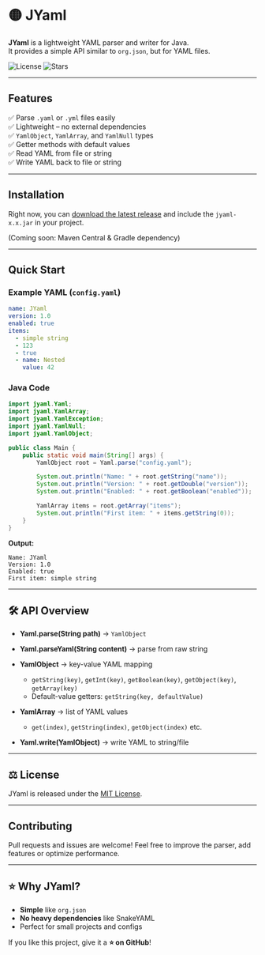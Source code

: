 # 🟡 JYaml

**JYaml** is a lightweight YAML parser and writer for Java.  
It provides a simple API similar to `org.json`, but for YAML files.

![License](https://img.shields.io/github/license/diyarKeK/JYaml?color=yellow)
![Stars](https://img.shields.io/github/stars/diyarKeK/JYaml?style=social)

---

## Features

✅ Parse `.yaml` or `.yml` files easily  
✅ Lightweight – no external dependencies  
✅ `YamlObject`, `YamlArray`, and `YamlNull` types  
✅ Getter methods with default values  
✅ Read YAML from file or string  
✅ Write YAML back to file or string  

---

## Installation

Right now, you can [download the latest release](https://github.com/diyarKeK/JYaml/releases) and include the `jyaml-x.x.jar` in your project.

(Coming soon: Maven Central & Gradle dependency)

---

## Quick Start

### Example YAML (`config.yaml`)
```yaml
name: JYaml
version: 1.0
enabled: true
items:
  - simple string
  - 123
  - true
  - name: Nested
    value: 42
````

### Java Code

```java
import jyaml.Yaml;
import jyaml.YamlArray;
import jyaml.YamlException;
import jyaml.YamlNull;
import jyaml.YamlObject;

public class Main {
    public static void main(String[] args) {
        YamlObject root = Yaml.parse("config.yaml");

        System.out.println("Name: " + root.getString("name"));
        System.out.println("Version: " + root.getDouble("version"));
        System.out.println("Enabled: " + root.getBoolean("enabled"));

        YamlArray items = root.getArray("items");
        System.out.println("First item: " + items.getString(0));
    }
}
```

**Output:**

```
Name: JYaml
Version: 1.0
Enabled: true
First item: simple string
```

---

## 🛠 API Overview

* **Yaml.parse(String path)** → `YamlObject`
* **Yaml.parseYaml(String content)** → parse from raw string
* **YamlObject** → key-value YAML mapping

  * `getString(key)`, `getInt(key)`, `getBoolean(key)`, `getObject(key)`, `getArray(key)`
  * Default-value getters: `getString(key, defaultValue)`
* **YamlArray** → list of YAML values

  * `get(index)`, `getString(index)`, `getObject(index)` etc.
* **Yaml.write(YamlObject)** → write YAML to string/file

---

## ⚖️ License

JYaml is released under the [MIT License](LICENSE).

---

## Contributing

Pull requests and issues are welcome! Feel free to improve the parser, add features or optimize performance.

---

## ⭐ Why JYaml?

* **Simple** like `org.json`
* **No heavy dependencies** like SnakeYAML
* Perfect for small projects and configs

If you like this project, give it a **⭐ on GitHub**!
